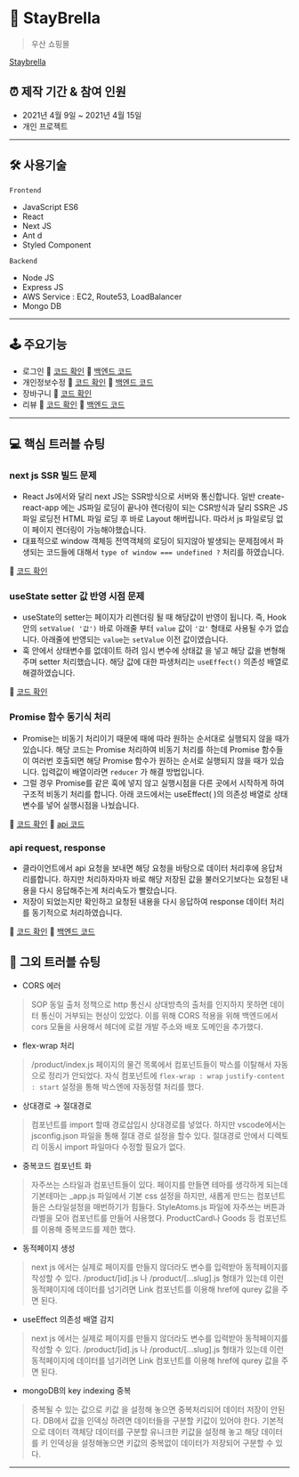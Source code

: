 # 🌂 StayBrella

> 우산 쇼핑몰

[Staybrella](https://staybrella-front.vercel.app/)

## ⏰ 제작 기간 & 참여 인원

- 2021년 4월 9일 ~ 2021년 4월 15일
- 개인 프로젝트

---

## 🛠 사용기술

`Frontend`

- JavaScript ES6
- React
- Next JS
- Ant d
- Styled Component

`Backend`

- Node JS
- Express JS
- AWS Service  : EC2, Route53, LoadBalancer
- Mongo DB

---

## 🕹 주요기능

- 로그인  📌  [코드 확인](https://github.com/Doodream/staybrella_front/blob/839b7e171e3ea62cd1f16cf277ae475a2e1bf421/src/pages/account/login/index.js#L45) 📱 [백엔드 코드](https://github.com/Doodream/staybrella_backend/blob/ab688db2290eb8743e7cb26ae0bc6b5cb709b188/models/User.js#L42)
- 개인정보수정  📌  [코드 확인](https://github.com/Doodream/staybrella_front/blob/839b7e171e3ea62cd1f16cf277ae475a2e1bf421/src/pages/account/myPage/myinfo/index.js#L73) 📱 [백엔드 코드](https://github.com/Doodream/staybrella_backend/blob/ab688db2290eb8743e7cb26ae0bc6b5cb709b188/index.js#L153)
- 장바구니 📌  [코드 확인](https://github.com/Doodream/staybrella_front/blob/839b7e171e3ea62cd1f16cf277ae475a2e1bf421/src/pages/product/detail/Cart/Cart.js#L28)
- 리뷰 📌  [코드 확인](https://github.com/Doodream/staybrella_front/blob/839b7e171e3ea62cd1f16cf277ae475a2e1bf421/src/pages/product/detail/Review/Review.js#L42) 📱 [백엔드 코드](https://github.com/Doodream/staybrella_backend/blob/ab688db2290eb8743e7cb26ae0bc6b5cb709b188/index.js#L169)

---

## 💻  핵심 트러블 슈팅

### next js SSR 빌드 문제

- React Js에서와 달리 next JS는 SSR방식으로 서버와 통신합니다. 일반 create-react-app 에는 JS파일 로딩이 끝나야 렌더링이 되는 CSR방식과 달리 SSR은 JS 파일 로딩전 HTML 파일 로딩 후 바로 Layout 해버립니다. 따라서 js 파일로딩 없이 페이지 렌더링이 가능해야했습니다.
- 대표적으로 window 객체등 전역객체의 로딩이 되지않아 발생되는 문제점에서 파생되는 코드들에 대해서 `type of window === undefined ?`  처리를 하였습니다.

📌 [코드 확인](https://github.com/Doodream/staybrella_front/blob/839b7e171e3ea62cd1f16cf277ae475a2e1bf421/src/pages/account/myPage/myinfo/index.js#L22)

### useState setter 값 반영 시점 문제

- useState의 setter는 페이지가 리렌더링 될 때 해당값이 반영이 됩니다. 즉,  Hook 안의  `setValue( '값')` 바로 아래줄 부터 `value` 값이 `'값'` 형태로 사용될 수가 없습니다. 아래줄에 반영되는 `value`는 `setValue` 이전 값이였습니다.
- 훅 안에서 상태변수를 없데이트 하려 임시 변수에 상태값 을 넣고 해당 값을 변형해주며 setter 처리했습니다.  해당 값에 대한 파생처리는 `useEffect()` 의존성 배열로 해결하였습니다.

📌  [코드 확인](https://github.com/Doodream/staybrella_front/blob/839b7e171e3ea62cd1f16cf277ae475a2e1bf421/src/pages/product/detail/Cart/Cart.js#L30)

### Promise 함수 동기식 처리

- Promise는 비동기 처리이기 때문에 때에 따라 원하는 순서대로 실행되지 않을 때가 있습니다. 해당 코드는 Promise 처리하여 비동기 처리를 하는데 Promise 함수들이 여러번 호출되면 해당 Promise 함수가 원하는 순서로 실행되지 않을 때가 있습니다. 입력값이 배열이라면 `reducer` 가 해결 방법입니다.
- 그럴 경우 Promise를 같은 훅에 넣지 않고 실행시점을 다른 곳에서 시작하게 하여 구조적 비동기 처리를 합니다. 아래 코드에서는  useEffect( )의 의존성 배열로 상태변수를 넣어 실행시점을 나눴습니다.

📌  [코드 확인](https://github.com/Doodream/staybrella_front/blob/839b7e171e3ea62cd1f16cf277ae475a2e1bf421/src/pages/account/myPage/myinfo/index.js#L43)  📌 [api 코드](https://github.com/Doodream/staybrella_front/blob/839b7e171e3ea62cd1f16cf277ae475a2e1bf421/src/contexts/Auth/AuthProvider.js#L68)

### api request, response

- 클라이언트에서 api 요청을 보내면 해당 요청을 바탕으로 데이터 처리후에 응답처리를합니다.  하지만 처리하자마자 바로 해당 저장된 값을 불러오기보다는 요청된 내용을 다시 응답해주는게 처리속도가 빨랐습니다.
- 저장이 되었는지만 확인하고 요청된 내용을 다시 응답하여 response 데이터 처리를 동기적으로 처리하였습니다.

📌  [코드 확인](https://github.com/Doodream/staybrella_front/blob/839b7e171e3ea62cd1f16cf277ae475a2e1bf421/src/contexts/Auth/AuthProvider.js#L68) 📱 [백엔드 코드](https://github.com/Doodream/staybrella_backend/blob/ab688db2290eb8743e7cb26ae0bc6b5cb709b188/index.js#L153)

## 📑  그외 트러블 슈팅

- CORS 에러
> SOP 동일 출처 정책으로 http 통신시 상대방측의 출처를 인지하지 못하면 데이터 통신이 거부되는 현상이 있었다. 이를 위해 CORS 적용을 위해 백엔드에서 cors 모듈을 사용해서 헤더에 로컬 개발 주소와 배포 도메인을 추가했다.
- flex-wrap  처리
> /product/index.js 페이지의 물건 목록에서 컴포넌트들이 박스를 이탈해서 자동으로 정리가 안되었다.
자식 컴포넌트에 `flex-wrap : wrap`  `justify-content : start` 설정을 통해 박스엔에 자동정렬 처리를 했다.
- 상대경로 → 절대경로
> 컴포넌트를 import 할때 경로삽입시 상대경로를 넣었다. 하지만 vscode에서는 jsconfig.json 파일을 통해 절대 경로 설정을 할수 있다. 절대경로 안에서 디렉토리 이동시 import 파일마다 수정할 필요가 없다.
- 중복코드 컴포넌트 화
> 자주쓰는 스타일과 컴포넌트들이 있다. 페이지를 만들면 테마를 생각하게 되는데 기본테마는 _app.js 파일에서 기본 css 설정을 하지만, 새롭게 만드는 컴포넌트들은 스타일설정을 매번하기가 힘들다. StyleAtoms.js 파일에 자주쓰는 버튼과 라벨을 모아 컴포넌트를 만들어 사용했다.  ProductCard나 Goods 등 컴포넌트를 이용해 중복코드를 제한 했다.
- 동적페이지 생성
> next js 에서는 실제로 페이지를 만들지 않더라도 변수를 입력받아 동적페이지를 작성할 수 있다.
> /product/[id].js 나 /product/[...slug].js 형태가 있는데 이런 동적페이지에 데이터를 넘기려면 Link 컴포넌트를 이용해 href에 qurey 값을 주면 된다.
- useEffect 의존성 배열 감지
> next js 에서는 실제로 페이지를 만들지 않더라도 변수를 입력받아 동적페이지를 작성할 수 있다.
> /product/[id].js 나 /product/[...slug].js 형태가 있는데 이런 동적페이지에 데이터를 넘기려면 Link 컴포넌트를 이용해 href에 qurey 값을 주면 된다.
- mongoDB의 key indexing 중복
> 중복될 수 있는 값으로 키값 을 설정해 놓으면 중복처리되어 데이터 저장이 안된다.
> DB에서 값을 인덱싱 하려면 데이터들을 구분할 키값이 있어야 한다. 기본적으로 데이터 객체당 데이터를 구분할 유니크한 키값을 설정해 놓고 해당 데이터를 키 인덱싱을 설정해놓으면 키값의 중복없이 데이터가 저장되어 구분할 수 있다.
---
